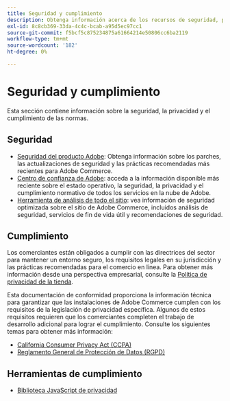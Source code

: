 ```yaml
---
title: Seguridad y cumplimiento
description: Obtenga información acerca de los recursos de seguridad, privacidad y cumplimiento normativo del sector para su proyecto de Adobe Commerce.
exl-id: 8c8cb369-33da-4c4c-bcab-a95d5ec97cc1
source-git-commit: f5bcf5c875234875a61664214e50806cc6ba2119
workflow-type: tm+mt
source-wordcount: '182'
ht-degree: 0%

---
```


# Seguridad y cumplimiento

Esta sección contiene información sobre la seguridad, la privacidad y el cumplimiento de las normas.

## Seguridad

- [Seguridad del producto Adobe](https://helpx.adobe.com/security.html): Obtenga información sobre los parches, las actualizaciones de seguridad y las prácticas recomendadas más recientes para Adobe Commerce.
- [Centro de confianza de Adobe](https://www.adobe.com/trust.html): acceda a la información disponible más reciente sobre el estado operativo, la seguridad, la privacidad y el cumplimiento normativo de todos los servicios en la nube de Adobe.
- [Herramienta de análisis de todo el sitio](../tools/site-wide-analysis-tool/dashboard.md): vea información de seguridad optimizada sobre el sitio de Adobe Commerce, incluidos análisis de seguridad, servicios de fin de vida útil y recomendaciones de seguridad.

## Cumplimiento

Los comerciantes están obligados a cumplir con las directrices del sector para mantener un entorno seguro, los requisitos legales en su jurisdicción y las prácticas recomendadas para el comercio en línea. Para obtener más información desde una perspectiva empresarial, consulte la [Política de privacidad de la tienda](https://experienceleague.adobe.com/docs/commerce-admin/start/compliance/privacy/privacy-policy.html).

Esta documentación de conformidad proporciona la información técnica para garantizar que las instalaciones de Adobe Commerce cumplen con los requisitos de la legislación de privacidad específica. Algunos de estos requisitos requieren que los comerciantes completen el trabajo de desarrollo adicional para lograr el cumplimiento. Consulte los siguientes temas para obtener más información:

- [California Consumer Privacy Act (CCPA)](privacy/ccpa.md)
- [Reglamento General de Protección de Datos (RGPD)](privacy/gdpr.md)

## Herramientas de cumplimiento

- [Biblioteca JavaScript de privacidad](privacy/javascript-library.md)
